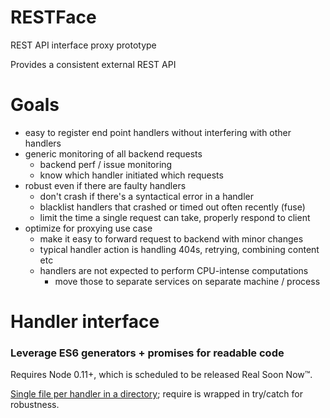 RESTFace
========

REST API interface proxy prototype

Provides a consistent external REST API

Goals
=====
- easy to register end point handlers without interfering with other handlers
- generic monitoring of all backend requests
	- backend perf / issue monitoring
	- know which handler initiated which requests
- robust even if there are faulty handlers
	- don't crash if there's a syntactical error in a handler
	- blacklist handlers that crashed or timed out often recently (fuse)
	- limit the time a single request can take, properly respond to client
- optimize for proxying use case
	- make it easy to forward request to backend with minor changes
	- typical handler action is handling 404s, retrying, combining content etc
	- handlers are not expected to perform CPU-intense computations
		- move those to separate services on separate machine / process

Handler interface
=================

### Leverage ES6 generators + promises for readable code

Requires Node 0.11+, which is scheduled to be released Real Soon Now™.

[Single file per handler in a directory](https://github.com/gwicke/restface/blob/master/handlers); require is wrapped in try/catch for robustness.
